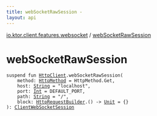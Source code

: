```yaml
---
title: webSocketRawSession - 
layout: api
---
```


<div class='api-docs-breadcrumbs'><a href="index.html">io.ktor.client.features.websocket</a> / <a href="./web-socket-raw-session.html">webSocketRawSession</a></div>

# webSocketRawSession

<div class="signature"><code><span class="keyword">suspend</span> <span class="keyword">fun </span><a href="../io.ktor.client/-http-client/index.html"><span class="identifier">HttpClient</span></a><span class="symbol">.</span><span class="identifier">webSocketRawSession</span><span class="symbol">(</span><br/>&nbsp;&nbsp;&nbsp;&nbsp;<span class="parameterName" id="io.ktor.client.features.websocket$webSocketRawSession(io.ktor.client.HttpClient, io.ktor.http.HttpMethod, kotlin.String, kotlin.Int, kotlin.String, kotlin.Function1((io.ktor.client.request.HttpRequestBuilder, kotlin.Unit)))/method">method</span><span class="symbol">:</span>&nbsp;<a href="../io.ktor.http/-http-method/index.html"><span class="identifier">HttpMethod</span></a>&nbsp;<span class="symbol">=</span>&nbsp;HttpMethod.Get<span class="symbol">, </span><br/>&nbsp;&nbsp;&nbsp;&nbsp;<span class="parameterName" id="io.ktor.client.features.websocket$webSocketRawSession(io.ktor.client.HttpClient, io.ktor.http.HttpMethod, kotlin.String, kotlin.Int, kotlin.String, kotlin.Function1((io.ktor.client.request.HttpRequestBuilder, kotlin.Unit)))/host">host</span><span class="symbol">:</span>&nbsp;<a href="https://kotlinlang.org/api/latest/jvm/stdlib/kotlin/-string/index.html"><span class="identifier">String</span></a>&nbsp;<span class="symbol">=</span>&nbsp;"localhost"<span class="symbol">, </span><br/>&nbsp;&nbsp;&nbsp;&nbsp;<span class="parameterName" id="io.ktor.client.features.websocket$webSocketRawSession(io.ktor.client.HttpClient, io.ktor.http.HttpMethod, kotlin.String, kotlin.Int, kotlin.String, kotlin.Function1((io.ktor.client.request.HttpRequestBuilder, kotlin.Unit)))/port">port</span><span class="symbol">:</span>&nbsp;<a href="https://kotlinlang.org/api/latest/jvm/stdlib/kotlin/-int/index.html"><span class="identifier">Int</span></a>&nbsp;<span class="symbol">=</span>&nbsp;DEFAULT_PORT<span class="symbol">, </span><br/>&nbsp;&nbsp;&nbsp;&nbsp;<span class="parameterName" id="io.ktor.client.features.websocket$webSocketRawSession(io.ktor.client.HttpClient, io.ktor.http.HttpMethod, kotlin.String, kotlin.Int, kotlin.String, kotlin.Function1((io.ktor.client.request.HttpRequestBuilder, kotlin.Unit)))/path">path</span><span class="symbol">:</span>&nbsp;<a href="https://kotlinlang.org/api/latest/jvm/stdlib/kotlin/-string/index.html"><span class="identifier">String</span></a>&nbsp;<span class="symbol">=</span>&nbsp;"/"<span class="symbol">, </span><br/>&nbsp;&nbsp;&nbsp;&nbsp;<span class="parameterName" id="io.ktor.client.features.websocket$webSocketRawSession(io.ktor.client.HttpClient, io.ktor.http.HttpMethod, kotlin.String, kotlin.Int, kotlin.String, kotlin.Function1((io.ktor.client.request.HttpRequestBuilder, kotlin.Unit)))/block">block</span><span class="symbol">:</span>&nbsp;<a href="../io.ktor.client.request/-http-request-builder/index.html"><span class="identifier">HttpRequestBuilder</span></a><span class="symbol">.</span><span class="symbol">(</span><span class="symbol">)</span>&nbsp;<span class="symbol">-&gt;</span>&nbsp;<a href="https://kotlinlang.org/api/latest/jvm/stdlib/kotlin/-unit/index.html"><span class="identifier">Unit</span></a>&nbsp;<span class="symbol">=</span>&nbsp;{}<br/><span class="symbol">)</span><span class="symbol">: </span><a href="-client-web-socket-session/index.html"><span class="identifier">ClientWebSocketSession</span></a></code></div>

